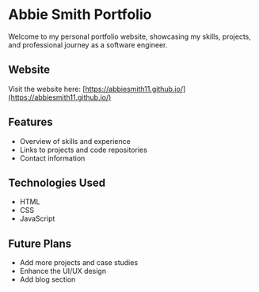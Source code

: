 # Abbie Smith Portfolio

Welcome to my personal portfolio website, showcasing my skills, projects, and professional journey as a software engineer.

## Website
Visit the website here: [https://abbiesmith11.github.io/](https://abbiesmith11.github.io/)

## Features
- Overview of skills and experience
- Links to projects and code repositories
- Contact information

## Technologies Used
- HTML
- CSS
- JavaScript

## Future Plans
- Add more projects and case studies
- Enhance the UI/UX design
- Add blog section
